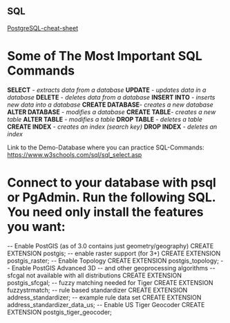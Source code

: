
## SQL

[PostgreSQL-cheat-sheet](https://sp.postgresqltutorial.com/wp-content/uploads/2018/03/PostgreSQL-Cheat-Sheet.pdf)

# Some of The Most Important SQL Commands

**SELECT** - *extracts data from a database*
**UPDATE** - *updates data in a database*
**DELETE** - *deletes data from a database*
**INSERT INTO** - *inserts new data into a database*
**CREATE DATABASE**- *creates a new database*
**ALTER DATABASE** - *modifies a database*
**CREATE TABLE**- *creates a new table*
**ALTER TABLE** - *modifies a table*
**DROP TABLE** - *deletes a table*
**CREATE INDEX** - *creates an index (search key)*
**DROP INDEX** - *deletes an index*

Link to the Demo-Database where you can practice SQL-Commands: https://www.w3schools.com/sql/sql_select.asp


# Connect to your database with psql or PgAdmin. Run the following SQL. You need only install the features you want:

-- Enable PostGIS (as of 3.0 contains just geometry/geography)
CREATE EXTENSION postgis;
-- enable raster support (for 3+)
CREATE EXTENSION postgis_raster;
-- Enable Topology
CREATE EXTENSION postgis_topology;
-- Enable PostGIS Advanced 3D
-- and other geoprocessing algorithms
-- sfcgal not available with all distributions
CREATE EXTENSION postgis_sfcgal;
-- fuzzy matching needed for Tiger
CREATE EXTENSION fuzzystrmatch;
-- rule based standardizer
CREATE EXTENSION address_standardizer;
-- example rule data set
CREATE EXTENSION address_standardizer_data_us;
-- Enable US Tiger Geocoder
CREATE EXTENSION postgis_tiger_geocoder;